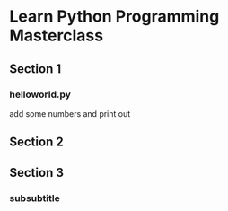 # Learn Python Programming Masterclass

## Section 1

### helloworld.py

add some numbers and print out


## Section 2

## Section 3

### subsubtitle

